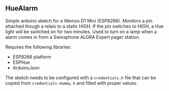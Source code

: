 HueAlarm
----------

Simple arduino sketch for a Wemos D1 Mini (ESP8266).
Monitors a pin attached though a relais to a static HIGH. If the pin switches to HIGH, a Hue light will be switched on for two minutes.
Used to turn on a lamp when a alarm comes in from a Swissphone ALGRA Expert pager station.

Requires the following libraries:
- ESP8266 platform
- ESPHue
- ArduinoJson

The sketch needs to be configured with a `credentials.h` file that can be copied from `credentials-dummy.h` and filled with proper values.
